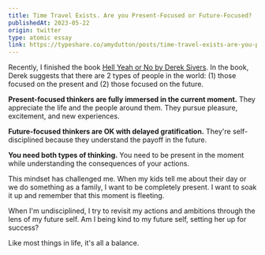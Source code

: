 ```yaml
---
title: Time Travel Exists. Are you Present-Focused or Future-Focused?
publishedAt: 2023-05-22
origin: twitter
type: atomic essay
link: https://typeshare.co/amydutton/posts/time-travel-exists-are-you-present-focused-or-future-focused
---
```


Recently, I finished the book [Hell Yeah or No by Derek Sivers](https://amzn.to/43HwqoC). In the book, Derek suggests that there are 2 types of people in the world: (1) those focused on the present and (2) those focused on the future.

**Present-focused thinkers are fully immersed in the current moment.** They appreciate the life and the people around them. They pursue pleasure, excitement, and new experiences.

**Future-focused thinkers are OK with delayed gratification.** They're self-disciplined because they understand the payoff in the future.

**You need both types of thinking.** You need to be present in the moment while understanding the consequences of your actions.

This mindset has challenged me. When my kids tell me about their day or we do something as a family, I want to be completely present. I want to soak it up and remember that this moment is fleeting.

When I'm undisciplined, I try to revisit my actions and ambitions through the lens of my future self. Am I being kind to my future self, setting her up for success?

Like most things in life, it's all a balance.
